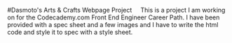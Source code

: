 #Dasmoto's Arts &amp; Crafts Webpage Project
&nbsp;&nbsp;&nbsp;&nbsp;This is a project I am working on for the Codecademy.com Front End Engineer Career Path. I have been provided with a spec sheet
and a few images and I have to write the html code and style it to spec with a style sheet.